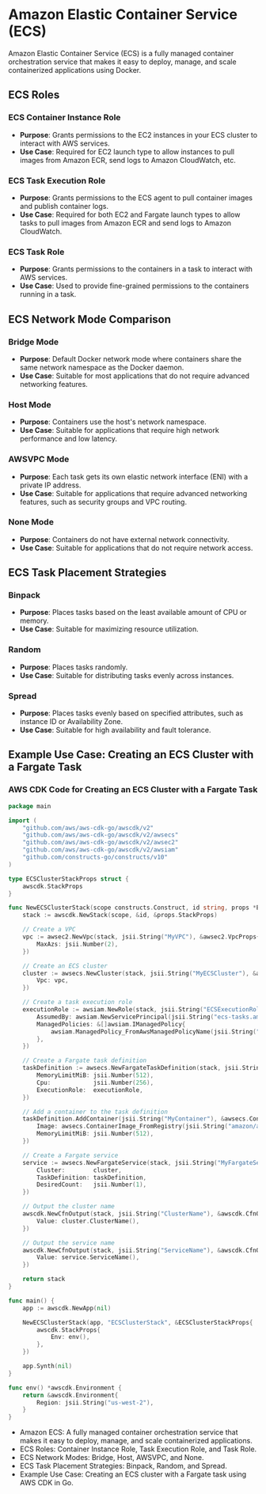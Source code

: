 # Amazon Elastic Container Service (ECS)

Amazon Elastic Container Service (ECS) is a fully managed container orchestration service that makes it easy to deploy, manage, and scale containerized applications using Docker.

## ECS Roles

### ECS Container Instance Role

- **Purpose**: Grants permissions to the EC2 instances in your ECS cluster to interact with AWS services.
- **Use Case**: Required for EC2 launch type to allow instances to pull images from Amazon ECR, send logs to Amazon CloudWatch, etc.

### ECS Task Execution Role

- **Purpose**: Grants permissions to the ECS agent to pull container images and publish container logs.
- **Use Case**: Required for both EC2 and Fargate launch types to allow tasks to pull images from Amazon ECR and send logs to Amazon CloudWatch.

### ECS Task Role

- **Purpose**: Grants permissions to the containers in a task to interact with AWS services.
- **Use Case**: Used to provide fine-grained permissions to the containers running in a task.

## ECS Network Mode Comparison

### Bridge Mode

- **Purpose**: Default Docker network mode where containers share the same network namespace as the Docker daemon.
- **Use Case**: Suitable for most applications that do not require advanced networking features.

### Host Mode

- **Purpose**: Containers use the host's network namespace.
- **Use Case**: Suitable for applications that require high network performance and low latency.

### AWSVPC Mode

- **Purpose**: Each task gets its own elastic network interface (ENI) with a private IP address.
- **Use Case**: Suitable for applications that require advanced networking features, such as security groups and VPC routing.

### None Mode

- **Purpose**: Containers do not have external network connectivity.
- **Use Case**: Suitable for applications that do not require network access.

## ECS Task Placement Strategies

### Binpack

- **Purpose**: Places tasks based on the least available amount of CPU or memory.
- **Use Case**: Suitable for maximizing resource utilization.

### Random

- **Purpose**: Places tasks randomly.
- **Use Case**: Suitable for distributing tasks evenly across instances.

### Spread

- **Purpose**: Places tasks evenly based on specified attributes, such as instance ID or Availability Zone.
- **Use Case**: Suitable for high availability and fault tolerance.

## Example Use Case: Creating an ECS Cluster with a Fargate Task

### AWS CDK Code for Creating an ECS Cluster with a Fargate Task

```go
package main

import (
    "github.com/aws/aws-cdk-go/awscdk/v2"
    "github.com/aws/aws-cdk-go/awscdk/v2/awsecs"
    "github.com/aws/aws-cdk-go/awscdk/v2/awsec2"
    "github.com/aws/aws-cdk-go/awscdk/v2/awsiam"
    "github.com/constructs-go/constructs/v10"
)

type ECSClusterStackProps struct {
    awscdk.StackProps
}

func NewECSClusterStack(scope constructs.Construct, id string, props *ECSClusterStackProps) awscdk.Stack {
    stack := awscdk.NewStack(scope, &id, &props.StackProps)

    // Create a VPC
    vpc := awsec2.NewVpc(stack, jsii.String("MyVPC"), &awsec2.VpcProps{
        MaxAzs: jsii.Number(2),
    })

    // Create an ECS cluster
    cluster := awsecs.NewCluster(stack, jsii.String("MyECSCluster"), &awsecs.ClusterProps{
        Vpc: vpc,
    })

    // Create a task execution role
    executionRole := awsiam.NewRole(stack, jsii.String("ECSExecutionRole"), &awsiam.RoleProps{
        AssumedBy: awsiam.NewServicePrincipal(jsii.String("ecs-tasks.amazonaws.com")),
        ManagedPolicies: &[]awsiam.IManagedPolicy{
            awsiam.ManagedPolicy_FromAwsManagedPolicyName(jsii.String("service-role/AmazonECSTaskExecutionRolePolicy")),
        },
    })

    // Create a Fargate task definition
    taskDefinition := awsecs.NewFargateTaskDefinition(stack, jsii.String("MyTaskDefinition"), &awsecs.FargateTaskDefinitionProps{
        MemoryLimitMiB: jsii.Number(512),
        Cpu:            jsii.Number(256),
        ExecutionRole:  executionRole,
    })

    // Add a container to the task definition
    taskDefinition.AddContainer(jsii.String("MyContainer"), &awsecs.ContainerDefinitionOptions{
        Image: awsecs.ContainerImage_FromRegistry(jsii.String("amazon/amazon-ecs-sample")),
        MemoryLimitMiB: jsii.Number(512),
    })

    // Create a Fargate service
    service := awsecs.NewFargateService(stack, jsii.String("MyFargateService"), &awsecs.FargateServiceProps{
        Cluster:        cluster,
        TaskDefinition: taskDefinition,
        DesiredCount:   jsii.Number(1),
    })

    // Output the cluster name
    awscdk.NewCfnOutput(stack, jsii.String("ClusterName"), &awscdk.CfnOutputProps{
        Value: cluster.ClusterName(),
    })

    // Output the service name
    awscdk.NewCfnOutput(stack, jsii.String("ServiceName"), &awscdk.CfnOutputProps{
        Value: service.ServiceName(),
    })

    return stack
}

func main() {
    app := awscdk.NewApp(nil)

    NewECSClusterStack(app, "ECSClusterStack", &ECSClusterStackProps{
        awscdk.StackProps{
            Env: env(),
        },
    })

    app.Synth(nil)
}

func env() *awscdk.Environment {
    return &awscdk.Environment{
        Region: jsii.String("us-west-2"),
    }
}

```
- Amazon ECS: A fully managed container orchestration service that makes it easy to deploy, manage, and scale containerized applications.
- ECS Roles: Container Instance Role, Task Execution Role, and Task Role.
- ECS Network Modes: Bridge, Host, AWSVPC, and None.
- ECS Task Placement Strategies: Binpack, Random, and Spread.
- Example Use Case: Creating an ECS cluster with a Fargate task using AWS CDK in Go.

